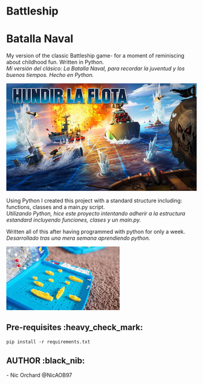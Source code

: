 # Battleship
# Batalla Naval

My version of the classic Battleship game- for a moment of reminiscing about childhood fun. Written in Python.<br>
<em>Mi versión del clásico: La Batalla Naval, para recordar la juventud y los buenos tiempos. Hecho en Python. </em>

![Classics](img/hundir-la-flota-juego-de-mesa.jpeg?raw=true "Battleship, Classics") 

Using Python I created this project with a standard structure including: functions, classes and a main.py script.  <br>
<em>Utilizando Python, hice este proyecto intentando adherir a la estructura estandard incluyendo funciones, clases y un main.py. </em>

Written all of this after having programmed with python for only a week. <br>
<em>Desarrollado tras una mera semana aprendiendo python.</em>

![Classic Childhood Game](img/battleship_im.jpeg?raw=true "Battleship, Classic Game") 

<h2>Pre-requisites :heavy_check_mark: </h2>

```
pip install -r requirements.txt 
```

<h2>AUTHOR :black_nib: </h2>
- Nic Orchard @NicAOB97
